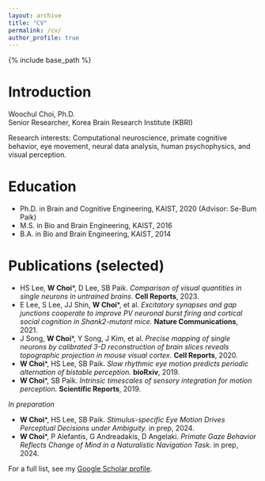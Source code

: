 ```yaml
---
layout: archive
title: "CV"
permalink: /cv/
author_profile: true
---
```


{% include base_path %}

Introduction
======
Woochul Choi, Ph.D.  
Senior Researcher, Korea Brain Research Institute (KBRI)  

Research interests: Computational neuroscience, primate cognitive behavior, eye movement, neural data analysis, human psychophysics, and visual perception.  

Education
======
* Ph.D. in Brain and Cognitive Engineering, KAIST, 2020 (Advisor: Se-Bum Paik)  
* M.S. in Bio and Brain Engineering, KAIST, 2016  
* B.A. in Bio and Brain Engineering, KAIST, 2014  

Publications (selected)
======
* HS Lee, **W Choi***, D Lee, SB Paik. *Comparison of visual quantities in single neurons in untrained brains.* **Cell Reports**, 2023.  
* E Lee, S Lee, JJ Shin, **W Choi***, et al. *Excitatory synapses and gap junctions cooperate to improve PV neuronal burst firing and cortical social cognition in Shank2-mutant mice.* **Nature Communications**, 2021.  
* J Song, **W Choi***, Y Song, J Kim, et al. *Precise mapping of single neurons by calibrated 3-D reconstruction of brain slices reveals topographic projection in mouse visual cortex.* **Cell Reports**, 2020.  
* **W Choi***, HS Lee, SB Paik. *Slow rhythmic eye motion predicts periodic alternation of bistable perception.* **bioRxiv**, 2019.  
* **W Choi***, SB Paik. *Intrinsic timescales of sensory integration for motion perception.* **Scientific Reports**, 2019.  

_In preparation_  
* **W Choi***, HS Lee, SB Paik. *Stimulus-specific Eye Motion Drives Perceptual Decisions under Ambiguity.* in prep, 2024.  
* **W Choi***, P Alefantis, G Andreadakis, D Angelaki. *Primate Gaze Behavior Reflects Change of Mind in a Naturalistic Navigation Task.* in prep, 2024.  

For a full list, see my [Google Scholar profile](https://scholar.google.com/citations?user=PS_CX0AAAAAJ).
